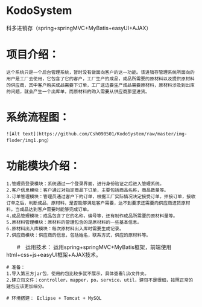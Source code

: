 # KodoSystem
科多进销存（spring+springMVC+MyBatis+easyUI+AJAX）

 # 项目介绍：

    这个系统只是一个后台管理系统，暂时没有做面向客户的这一功能。该进销存管理系统所面向的用户是工厂去使用，它包含了它的客户，工厂生产的成品，成品所需要的原材料以及提供原材料的供应商，其中客户购买成品需要下订单，工厂这边要生产成品需要原材料，原材料涉及到出库的问题，就会产生一个出库单，而原材料的购入需要从供应商那里进货。
	
 # 系统流程图：
	![Alt text](https://github.com/Csh090501/KodoSystem/raw/master/img-floder/img1.png）
  
  #  功能模块介绍：
	1.管理员登录模块：系统通过一个登录界面，进行身份验证之后进入管理系统。
    2.客户信息模块：客户通过对指定商品下订单，主要包括商品名称，商品数量等。
    3.订单管理模块：管理员通过客户下的订单，根据工厂实际情况决定接受订单，拒接订单，接收订单之后，判断成品，原材料，是否能够满足客户需要，达不到要求还需要向供应商进货原材料。当成品达到客户需要时能够完成订单。
    4.成品管理模块：成品包含了它的名称，编号等，还有制作成品所需要的原材料量等。
    5.原材料管理模块：原材料的管理包含的是原材料的一些基本信息。
    6.原材料出入库模块：每次原材料出入库时需要生成记录。
    7.供应商模块：供应商的信息，包括姓名，联系方式，供应的原材料等。
    
　　#　运用技术：
运用spring+springMVC+MyBatis框架，前端使用html+css+js+easyUI框架+AJAX技术。
	
	# 准备：
	1.导入第三方jar包，使用的包比较多就不展示，具体查看lib文件夹。
	2.建立包文件：controller，mapper，po，service，util，建包不是很细，按照正常的建包应该更加细分。
	 
	# 环境搭建： Eclipse + Tomcat + MySQL